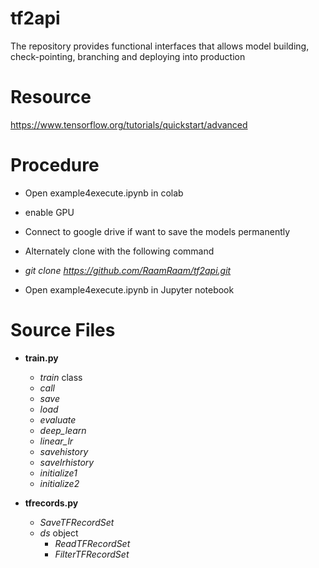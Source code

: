 # tf2api

The repository provides functional interfaces that allows model building, check-pointing, branching and deploying into production


# Resource

https://www.tensorflow.org/tutorials/quickstart/advanced

# Procedure

* Open example4execute.ipynb in colab
* enable GPU
* Connect to google drive if want to save the models permanently

* Alternately clone with the following command
* _git clone https://github.com/RaamRaam/tf2api.git_
* Open example4execute.ipynb in Jupyter notebook

# Source Files
* __train.py__
  * _train_ class
  * _call_
  * _save_
  * _load_
  * _evaluate_
  * *_deep_learn_*
  * *_linear_lr_*
  * *_savehistory_*
  * *_savelrhistory_*
  * *_initialize1_*
  * *_initialize2_*
  
* __tfrecords.py__
  * _SaveTFRecordSet_
  * _ds_ object
    * _ReadTFRecordSet_
    * _FilterTFRecordSet_
